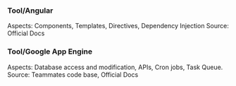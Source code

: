 ### Tool/Angular

Aspects: Components, Templates, Directives, Dependency Injection
Source: Official Docs

### Tool/Google App Engine

Aspects: Database access and modification, APIs, Cron jobs, Task Queue. 
Source: Teammates code base, Official Docs
